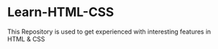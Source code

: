 # Learn-HTML-CSS
This Repository is used to get experienced with interesting features in HTML &amp; CSS
